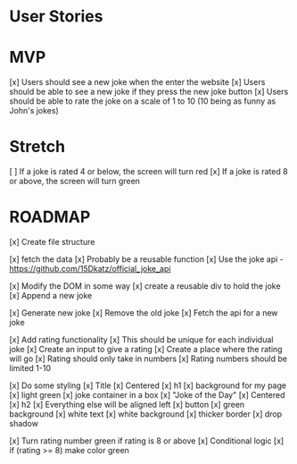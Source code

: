 # User Stories

# MVP

[x] Users should see a new joke when the enter the website
[x] Users should be able to see a new joke if they press the new joke button
[x] Users should be able to rate the joke on a scale of 1 to 10 (10 being as funny as John's jokes)

# Stretch

[ ] If a joke is rated 4 or below, the screen will turn red
[x] If a joke is rated 8 or above, the screen will turn green


# ROADMAP

[x] Create file structure

[x] fetch the data
    [x] Probably be a reusable function
    [x] Use the joke api - https://github.com/15Dkatz/official_joke_api

[x] Modify the DOM in some way
    [x] create a reusable div to hold the joke
    [x] Append a new joke

[x] Generate new joke
    [x] Remove the old joke
    [x] Fetch the api for a new joke

[x] Add rating functionality
    [x] This should be unique for each individual joke
    [x] Create an input to give a rating
    [x] Create a place where the rating will go
    [x] Rating should only take in numbers
    [x] Rating numbers should be limited 1-10

[x] Do some styling
    [x] Title
        [x] Centered
        [x] h1
    [x] background for my page
        [x] light green
    [x] joke container in a box
        [x] "Joke of the Day"
        [x] Centered
        [x] h2
        [x] Everything else will be aligned left
        [x] button
            [x] green background
            [x] white text
        [x] white background
        [x] thicker border
        [x] drop shadow

[x] Turn rating number green if rating is 8 or above
    [x] Conditional logic 
        [x] if (rating >= 8) make color green